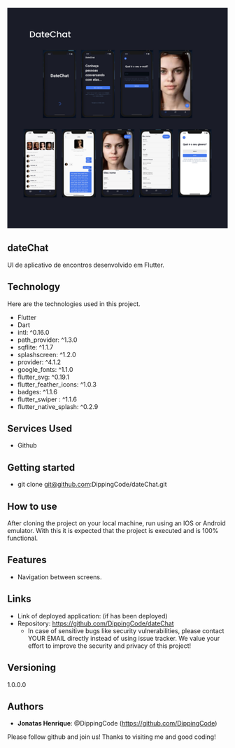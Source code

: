 ![Logo of the project](https://github.com/DippingCode/dateChat/blob/master/public/readme_images/DateChat.png)
 
## dateChat
 
UI de aplicativo de encontros desenvolvido em Flutter.
 
 
## Technology 
 
Here are the technologies used in this project.
 
* Flutter
* Dart
* intl: ^0.16.0
* path_provider: ^1.3.0
* sqflite: ^1.1.7
* splashscreen: ^1.2.0
* provider: ^4.1.2
* google_fonts: ^1.1.0
* flutter_svg: ^0.19.1
* flutter_feather_icons: ^1.0.3
* badges: ^1.1.6
* flutter_swiper : ^1.1.6
* flutter_native_splash: ^0.2.9
 
 
## Services Used
 
* Github
 
 
## Getting started
 
* git clone git@github.com:DippingCode/dateChat.git
 
## How to use
 
After cloning the project on your local machine, run using an IOS or Android emulator.
With this it is expected that the project is executed and is 100% functional.

## Features
 
 - Navigation between screens.
 
 
## Links
 
  - Link of deployed application: (if has been deployed)
  - Repository: https://github.com/DippingCode/dateChat
    - In case of sensitive bugs like security vulnerabilities, please contact
      YOUR EMAIL directly instead of using issue tracker. We value your effort
      to improve the security and privacy of this project!
 
 
## Versioning
 
1.0.0.0
 
 
## Authors
 
* **Jonatas Henrique**: @DippingCode (https://github.com/DippingCode)
 
 
Please follow github and join us!
Thanks to visiting me and good coding!
